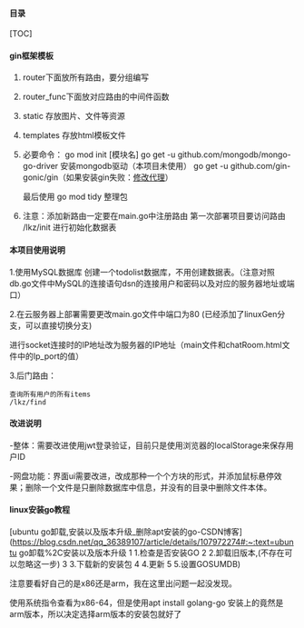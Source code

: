 #### 目录

[TOC]

#### gin框架模板

1. router下面放所有路由，要分组编写

2. router_func下面放对应路由的中间件函数

3. static 存放图片、文件等资源

4. templates 存放html模板文件

5. 必要命令：
   go mod init [模块名] 
   go get -u github.com/mongodb/mongo-go-driver   安装mongodb驱动（本项目未使用）
   go get -u github.com/gin-gonic/gin（如果安装gin失败：[修改代理](https://blog.csdn.net/asd1358355022/article/details/128397188)） 
   
   最后使用 go mod tidy 整理包
   
6. 注意：添加新路由一定要在main.go中注册路由
   第一次部署项目要访问路由 /lkz/init 进行初始化数据表

#### 本项目使用说明

1.使用MySQL数据库 创建一个todolist数据库，不用创建数据表。（注意对照db.go文件中MySQL的连接语句dsn的连接用户和密码以及对应的服务器地址或端口）

2.在云服务器上部署需要更改main.go文件中端口为80 (已经添加了linuxGen分支，可以直接切换分支)

​	进行socket连接时的IP地址改为服务器的IP地址（main文件和chatRoom.html文件中的Ip_port的值）

3.后门路由：

```
查询所有用户的所有items
/lkz/find
```



#### 改进说明

-整体：需要改进使用jwt登录验证，目前只是使用浏览器的localStorage来保存用户ID

-网盘功能：界面ui需要改进，改成那种一个个方块的形式，并添加鼠标悬停效果；删除一个文件是只删除数据库中信息，并没有的目录中删除文件本体。

#### linux安装go教程

[ubuntu go卸载,安装以及版本升级_删除apt安装的go-CSDN博客](https://blog.csdn.net/qq_36389107/article/details/107972274#:~:text=ubuntu go卸载%2C安装以及版本升级 1 1.检查是否安装GO 2 2.卸载旧版本,(不存在可以忽略这一步) 3 3.下载新的安装包 4 4.更新 5 5.设置GOSUMDB) 

注意要看好自己的是x86还是arm，我在这里出问题一起没发现。

使用系统指令查看为x86-64，但是使用apt install golang-go 安装上的竟然是arm版本，所以决定选择arm版本的安装包就好了
